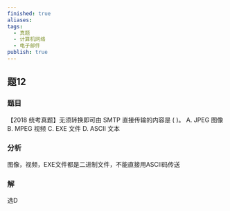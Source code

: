 ```yaml
---
finished: true
aliases: 
tags:
  - 真题
  - 计算机网络
  - 电子邮件
publish: true
---
```

## 题12
### 题目
【2018 统考真题】无须转换即可由 SMTP 直接传输的内容是 ( )。
A. JPEG 图像 B. MPEG 视频 C. EXE 文件 D. ASCII 文本
### 分析
图像，视频，EXE文件都是二进制文件，不能直接用ASCII码传送
### 解
选D

